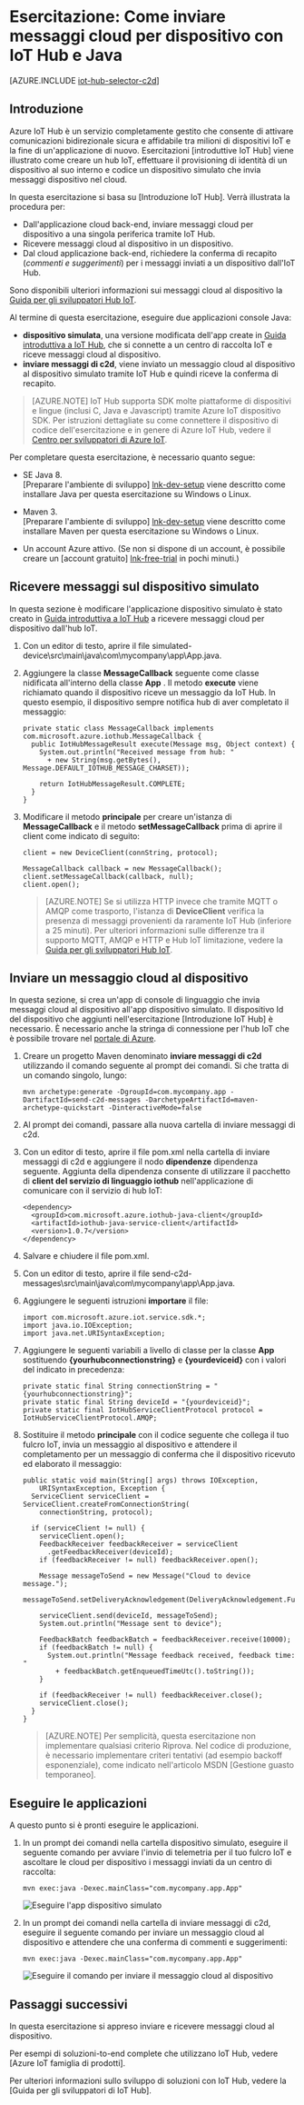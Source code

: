 <properties
    pageTitle="Inviare messaggi cloud per dispositivo con IoT Hub | Microsoft Azure"
    description="Seguire questa esercitazione per imparare a inviare messaggi cloud per dispositivo con Azure IoT Hub linguaggio."
    services="iot-hub"
    documentationCenter="java"
    authors="dominicbetts"
    manager="timlt"
    editor=""/>

<tags
     ms.service="iot-hub"
     ms.devlang="java"
     ms.topic="article"
     ms.tgt_pltfrm="na"
     ms.workload="na"
     ms.date="09/13/2016"
     ms.author="dobett"/>

# <a name="tutorial-how-to-send-cloud-to-device-messages-with-iot-hub-and-java"></a>Esercitazione: Come inviare messaggi cloud per dispositivo con IoT Hub e Java

[AZURE.INCLUDE [iot-hub-selector-c2d](../../includes/iot-hub-selector-c2d.md)]

## <a name="introduction"></a>Introduzione

Azure IoT Hub è un servizio completamente gestito che consente di attivare comunicazioni bidirezionale sicura e affidabile tra milioni di dispositivi IoT e la fine di un'applicazione di nuovo. Esercitazioni [introduttive IoT Hub] viene illustrato come creare un hub IoT, effettuare il provisioning di identità di un dispositivo al suo interno e codice un dispositivo simulato che invia messaggi dispositivo nel cloud.

In questa esercitazione si basa su [Introduzione IoT Hub]. Verrà illustrata la procedura per:

- Dall'applicazione cloud back-end, inviare messaggi cloud per dispositivo a una singola periferica tramite IoT Hub.
- Ricevere messaggi cloud al dispositivo in un dispositivo.
- Dal cloud applicazione back-end, richiedere la conferma di recapito (*commenti e suggerimenti*) per i messaggi inviati a un dispositivo dall'IoT Hub.

Sono disponibili ulteriori informazioni sui messaggi cloud al dispositivo la [Guida per gli sviluppatori Hub IoT][IoT Hub Developer Guide - C2D].

Al termine di questa esercitazione, eseguire due applicazioni console Java:

* **dispositivo simulata**, una versione modificata dell'app create in [Guida introduttiva a IoT Hub], che si connette a un centro di raccolta IoT e riceve messaggi cloud al dispositivo.
* **inviare messaggi di c2d**, viene inviato un messaggio cloud al dispositivo al dispositivo simulato tramite IoT Hub e quindi riceve la conferma di recapito.

> [AZURE.NOTE] IoT Hub supporta SDK molte piattaforme di dispositivi e lingue (inclusi C, Java e Javascript) tramite Azure IoT dispositivo SDK. Per istruzioni dettagliate su come connettere il dispositivo di codice dell'esercitazione e in genere di Azure IoT Hub, vedere il [Centro per sviluppatori di Azure IoT].

Per completare questa esercitazione, è necessario quanto segue:

+ SE Java 8. <br/> [Preparare l'ambiente di sviluppo] [ lnk-dev-setup] viene descritto come installare Java per questa esercitazione su Windows o Linux.

+ Maven 3.  <br/> [Preparare l'ambiente di sviluppo] [ lnk-dev-setup] viene descritto come installare Maven per questa esercitazione su Windows o Linux.

+ Un account Azure attivo. (Se non si dispone di un account, è possibile creare un [account gratuito] [ lnk-free-trial] in pochi minuti.)

## <a name="receive-messages-on-the-simulated-device"></a>Ricevere messaggi sul dispositivo simulato

In questa sezione è modificare l'applicazione dispositivo simulato è stato creato in [Guida introduttiva a IoT Hub] a ricevere messaggi cloud per dispositivo dall'hub IoT.

1. Con un editor di testo, aprire il file simulated-device\src\main\java\com\mycompany\app\App.java.

2. Aggiungere la classe **MessageCallback** seguente come classe nidificata all'interno della classe **App** . Il metodo **execute** viene richiamato quando il dispositivo riceve un messaggio da IoT Hub. In questo esempio, il dispositivo sempre notifica hub di aver completato il messaggio:

    ```
    private static class MessageCallback implements
    com.microsoft.azure.iothub.MessageCallback {
      public IotHubMessageResult execute(Message msg, Object context) {
        System.out.println("Received message from hub: "
          + new String(msg.getBytes(), Message.DEFAULT_IOTHUB_MESSAGE_CHARSET));

        return IotHubMessageResult.COMPLETE;
      }
    }
    ```

3. Modificare il metodo **principale** per creare un'istanza di **MessageCallback** e il metodo **setMessageCallback** prima di aprire il client come indicato di seguito:

    ```
    client = new DeviceClient(connString, protocol);

    MessageCallback callback = new MessageCallback();
    client.setMessageCallback(callback, null);
    client.open();
    ```

    > [AZURE.NOTE] Se si utilizza HTTP invece che tramite MQTT o AMQP come trasporto, l'istanza di **DeviceClient** verifica la presenza di messaggi provenienti da raramente IoT Hub (inferiore a 25 minuti). Per ulteriori informazioni sulle differenze tra il supporto MQTT, AMQP e HTTP e Hub IoT limitazione, vedere la [Guida per gli sviluppatori Hub IoT][IoT Hub Developer Guide - C2D].

## <a name="send-a-cloud-to-device-message"></a>Inviare un messaggio cloud al dispositivo

In questa sezione, si crea un'app di console di linguaggio che invia messaggi cloud al dispositivo all'app dispositivo simulato. Il dispositivo Id del dispositivo che aggiunti nell'esercitazione [Introduzione IoT Hub] è necessario. È necessario anche la stringa di connessione per l'hub IoT che è possibile trovare nel [portale di Azure].

1. Creare un progetto Maven denominato **inviare messaggi di c2d** utilizzando il comando seguente al prompt dei comandi. Si che tratta di un comando singolo, lungo:

    ```
    mvn archetype:generate -DgroupId=com.mycompany.app -DartifactId=send-c2d-messages -DarchetypeArtifactId=maven-archetype-quickstart -DinteractiveMode=false
    ```

2. Al prompt dei comandi, passare alla nuova cartella di inviare messaggi di c2d.

3. Con un editor di testo, aprire il file pom.xml nella cartella di inviare messaggi di c2d e aggiungere il nodo **dipendenze** dipendenza seguente. Aggiunta della dipendenza consente di utilizzare il pacchetto di **client del servizio di linguaggio iothub** nell'applicazione di comunicare con il servizio di hub IoT:

    ```
    <dependency>
      <groupId>com.microsoft.azure.iothub-java-client</groupId>
      <artifactId>iothub-java-service-client</artifactId>
      <version>1.0.7</version>
    </dependency>
    ```

4. Salvare e chiudere il file pom.xml.

5. Con un editor di testo, aprire il file send-c2d-messages\src\main\java\com\mycompany\app\App.java.

6. Aggiungere le seguenti istruzioni **importare** il file:

    ```
    import com.microsoft.azure.iot.service.sdk.*;
    import java.io.IOException;
    import java.net.URISyntaxException;
    ```

7. Aggiungere le seguenti variabili a livello di classe per la classe **App** sostituendo **{yourhubconnectionstring}** e **{yourdeviceid}** con i valori del indicato in precedenza:

    ```
    private static final String connectionString = "{yourhubconnectionstring}";
    private static final String deviceId = "{yourdeviceid}";
    private static final IotHubServiceClientProtocol protocol = IotHubServiceClientProtocol.AMQP;
    ```
    
8. Sostituire il metodo **principale** con il codice seguente che collega il tuo fulcro IoT, invia un messaggio al dispositivo e attendere il completamento per un messaggio di conferma che il dispositivo ricevuto ed elaborato il messaggio:

    ```
    public static void main(String[] args) throws IOException,
        URISyntaxException, Exception {
      ServiceClient serviceClient = ServiceClient.createFromConnectionString(
        connectionString, protocol);
      
      if (serviceClient != null) {
        serviceClient.open();
        FeedbackReceiver feedbackReceiver = serviceClient
          .getFeedbackReceiver(deviceId);
        if (feedbackReceiver != null) feedbackReceiver.open();

        Message messageToSend = new Message("Cloud to device message.");
        messageToSend.setDeliveryAcknowledgement(DeliveryAcknowledgement.Full);

        serviceClient.send(deviceId, messageToSend);
        System.out.println("Message sent to device");

        FeedbackBatch feedbackBatch = feedbackReceiver.receive(10000);
        if (feedbackBatch != null) {
          System.out.println("Message feedback received, feedback time: "
            + feedbackBatch.getEnqueuedTimeUtc().toString());
        }

        if (feedbackReceiver != null) feedbackReceiver.close();
        serviceClient.close();
      }
    }
    ```

    > [AZURE.NOTE] Per semplicità, questa esercitazione non implementare qualsiasi criterio Riprova. Nel codice di produzione, è necessario implementare criteri tentativi (ad esempio backoff esponenziale), come indicato nell'articolo MSDN [Gestione guasto temporaneo].

## <a name="run-the-applications"></a>Eseguire le applicazioni

A questo punto si è pronti eseguire le applicazioni.

1. In un prompt dei comandi nella cartella dispositivo simulato, eseguire il seguente comando per avviare l'invio di telemetria per il tuo fulcro IoT e ascoltare le cloud per dispositivo i messaggi inviati da un centro di raccolta:

    ```
    mvn exec:java -Dexec.mainClass="com.mycompany.app.App" 
    ```

    ![Eseguire l'app dispositivo simulato][img-simulated-device]

2. In un prompt dei comandi nella cartella di inviare messaggi di c2d, eseguire il seguente comando per inviare un messaggio cloud al dispositivo e attendere che una conferma di commenti e suggerimenti:

    ```
    mvn exec:java -Dexec.mainClass="com.mycompany.app.App"
    ```

    ![Eseguire il comando per inviare il messaggio cloud al dispositivo][img-send-command]

## <a name="next-steps"></a>Passaggi successivi

In questa esercitazione si appreso inviare e ricevere messaggi cloud al dispositivo. 

Per esempi di soluzioni-to-end complete che utilizzano IoT Hub, vedere [Azure IoT famiglia di prodotti].

Per ulteriori informazioni sullo sviluppo di soluzioni con IoT Hub, vedere la [Guida per gli sviluppatori di IoT Hub].


<!-- Images -->
[img-simulated-device]: media/iot-hub-java-java-c2d/receivec2d.png
[img-send-command]:  media/iot-hub-java-java-c2d/sendc2d.png
<!-- Links -->

[Guida introduttiva a IoT Hub]: iot-hub-java-java-getstarted.md
[IoT Hub Developer Guide - C2D]: iot-hub-devguide-messaging.md
[Guida per gli sviluppatori IoT Hub]: iot-hub-devguide.md
[Centro per sviluppatori di Azure IoT]: http://www.azure.com/develop/iot
[lnk-free-trial]: http://azure.microsoft.com/pricing/free-trial/
[lnk-dev-setup]: https://github.com/Azure/azure-iot-sdks/blob/master/doc/get_started/java-devbox-setup.md
[Gestione degli errori temporaneo]: https://msdn.microsoft.com/library/hh680901(v=pandp.50).aspx
[Portale di Azure]: https://portal.azure.com
[Famiglia di prodotti IoT Azure]: https://azure.microsoft.com/documentation/suites/iot-suite/